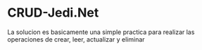 # CRUD-Jedi.Net
La solucion es basicamente una simple practica para realizar las operaciones de crear, leer, actualizar y eliminar
